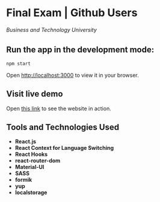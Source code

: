 # Final Exam | Github Users
###### Business and Technology University

## Run the app in the development mode:
```bash
npm start
```
Open [http://localhost:3000](http://localhost:3000) to view it in your browser.

## Visit live demo
Open [this link](https://users-finalexam-4drm-anibukhrashvilis-projects.vercel.app/) to see the website in action.

## Tools and Technologies Used

- **React.js**
- **React Context for Language Switching**
- **React Hooks**
- **react-router-dom**
- **Material-UI**
- **SASS**
- **formik**
- **yup**
- **localstorage**
